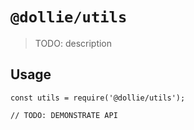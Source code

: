 # `@dollie/utils`

> TODO: description

## Usage

```
const utils = require('@dollie/utils');

// TODO: DEMONSTRATE API
```
